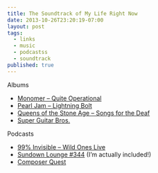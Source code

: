 ```yaml
---
title: The Soundtrack of My Life Right Now
date: 2013-10-26T23:20:19-07:00
layout: post
tags:
  - links
  - music
  - podcastss
  - soundtrack
published: true
---
```

Albums

* [Monomer &#8211; Quite Operational](https://monomer.bandcamp.com/album/quite-operational)
* [Pearl Jam &#8211; Lightning Bolt](http://www.amazon.com/Lightning-Bolt-Pearl-Jam/dp/B00DW1WR14)
* [Queens of the Stone Age &#8211; Songs for the Deaf](http://www.amazon.com/Songs-Deaf-Queens-Stone-Age/dp/B00006F83Y/ref=ntt_mus_ep_dpi_2)
* [Super Guitar Bros.](https://superguitarbros.bandcamp.com/album/super-guitar-bros?from=fannewrel)

Podcasts

* [99% Invisible &#8211; Wild Ones Live](http://99percentinvisible.org/episode/wild-ones-live/)
* [Sundown Lounge #344](http://www.larrywinfield.com/sundownlounge.htm) (I&#8217;m actually included!)
* [Composer Quest](http://composerquest.com)

<!--more-->
